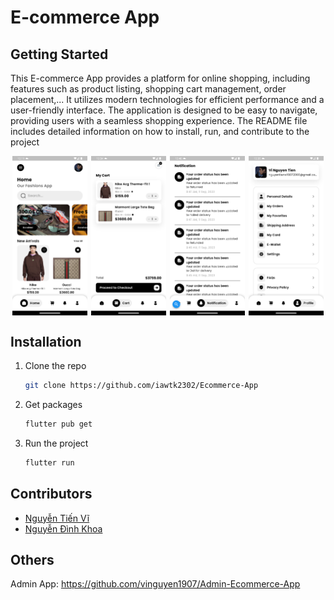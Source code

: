 # E-commerce App

## Getting Started
This E-commerce App provides a platform for online shopping, including features such as product listing, shopping cart management, order placement,... It utilizes modern technologies for efficient performance and a user-friendly interface. The application is designed to be easy to navigate, providing users with a seamless shopping experience. The README file includes detailed information on how to install, run, and contribute to the project

<div style="display: flex; justify-content: space-around;">
  <img src="assets/images/img_general_screenshot.png" style="width:24%">
  <img src="assets/images/img_cart_screenshot.png" style="width:24%">
  <img src="assets/images/img_notification_screenshot.png" style="width:24%">
  <img src="assets/images/img_profile_screenshot.png" style="width:24%">
</div>

## Installation
1. Clone the repo
   ```sh
   git clone https://github.com/iawtk2302/Ecommerce-App
   ```
2. Get packages
   ```sh
   flutter pub get
   ```
4. Run the project
   ```sh
   flutter run
   ```

## Contributors
* [Nguyễn Tiến Vĩ](https://github.com/vinguyen1907)
* [Nguyễn Đình Khoa](https://github.com/dkdeptrai)

## Others
Admin App: https://github.com/vinguyen1907/Admin-Ecommerce-App
